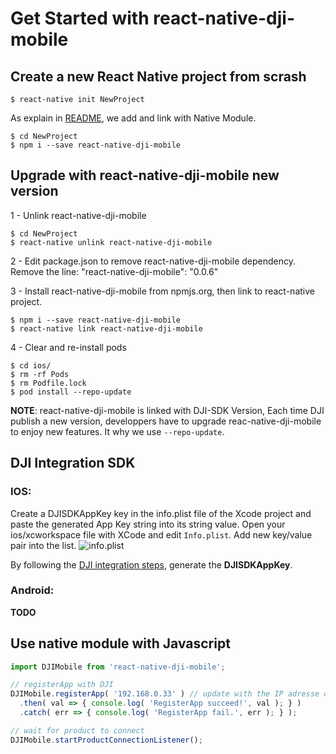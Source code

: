# Get Started with react-native-dji-mobile 

## Create a new React Native project from scrash

```
$ react-native init NewProject
```
As explain in [README](../README.md), we add and link with Native Module.

```
$ cd NewProject
$ npm i --save react-native-dji-mobile
```

## Upgrade with react-native-dji-mobile new version

1 - Unlink react-native-dji-mobile
```
$ cd NewProject
$ react-native unlink react-native-dji-mobile
```

2 - Edit package.json to remove react-native-dji-mobile dependency. Remove the line: "react-native-dji-mobile": "0.0.6"

3 - Install react-native-dji-mobile from npmjs.org, then link to react-native project.
```
$ npm i --save react-native-dji-mobile
$ react-native link react-native-dji-mobile
```

4 - Clear and re-install pods
```
$ cd ios/
$ rm -rf Pods
$ rm Podfile.lock
$ pod install --repo-update
```

__NOTE__: react-native-dji-mobile is linked with DJI-SDK Version, Each time DJI publish a new version, developpers have to upgrade reac-native-dji-mobile to enjoy new features. It why we use `--repo-update`.

## DJI Integration SDK

### IOS:
Create a DJISDKAppKey key in the info.plist file of the Xcode project and paste the generated App Key string into its string value.
Open your ios/xcworkspace file with XCode and edit `Info.plist`. Add new key/value pair into the list.
![info.plist](./img/info-plist.png)

By following the [DJI integration steps](https://developer.dji.com/mobile-sdk/documentation/application-development-workflow/workflow-integrate.html), generate the __DJISDKAppKey__.

### Android:
__TODO__

## Use native module with Javascript

```javascript
import DJIMobile from 'react-native-dji-mobile';

// registerApp with DJI
DJIMobile.registerApp( '192.168.0.33' ) // update with the IP adresse diplqyed by DJI Bridge
  .then( val => { console.log( 'RegisterApp succeed!', val ); } )
  .catch( err => { console.log( 'RegisterApp fail.', err ); } );

// wait for product to connect
DJIMobile.startProductConnectionListener();
```
